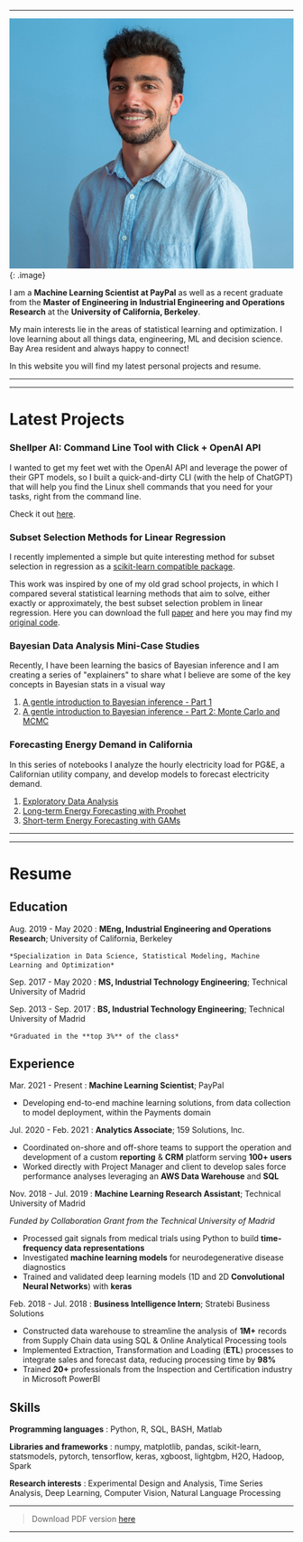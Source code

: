 ***


![Miguel](/personal_photo.jpg){: .image}

I am a **Machine Learning Scientist at PayPal** as well as a recent graduate from the **Master of Engineering in Industrial Engineering and Operations Research** at the **University of California, Berkeley**.

My main interests lie in the areas of statistical learning and optimization. I love learning about all things data, engineering, ML and decision science. Bay Area resident and always happy to connect!

In this website you will find my latest personal projects and resume.


***
***


Latest Projects
============

### Shellper AI: Command Line Tool with Click + OpenAI API

I wanted to get my feet wet with the OpenAI API and leverage the power of their GPT models, so I built a quick-and-dirty CLI (with the help of ChatGPT) that will help you find the Linux shell commands that you need for your tasks, right from the command line.

Check it out [here](https://github.com/miguelfmc/shellper-ai).

### Subset Selection Methods for Linear Regression

I recently implemented a simple but quite interesting method for subset selection in regression as a [scikit-learn compatible package](https://github.com/miguelfmc/sklearn-discretefirstorder).

This work was inspired by one of my old grad school projects, in which I compared several statistical learning methods that aim to solve, either exactly or approximately, the best subset selection problem in linear regression.
Here you can download the full [paper](https://github.com/miguelfmc/subset-selection/raw/master/MiguelFMC_Project_SubsetSelection.pdf) and here you may find my [original code](https://github.com/miguelfmc/subset-selection/).


### Bayesian Data Analysis Mini-Case Studies

Recently, I have been learning the basics of Bayesian inference and I am creating a series of "explainers" to share what I believe are some of the key concepts in Bayesian stats in a visual way

1. [A gentle introduction to Bayesian inference - Part 1](projects/LogisticRegression-Part1.html)
2. [A gentle introduction to Bayesian inference - Part 2: Monte Carlo and MCMC](projects/LogisticRegression-Part2.html)

### Forecasting Energy Demand in California

In this series of notebooks I analyze the hourly electricity load for PG&E, a Californian utility company, and develop models to forecast electricity demand.

1. [Exploratory Data Analysis](projects/1_CaliforniaEnergyDemandEDA.html)
2. [Long-term Energy Forecasting with Prophet](projects/2_LoadForecastingWithProphet.html)
3. [Short-term Energy Forecasting with GAMs](projects/3_LoadForecastingGAMs.html)


***
***


Resume
============

Education
---------

Aug. 2019 - May 2020
:   **MEng, Industrial Engineering and Operations Research**; University of California, Berkeley

    *Specialization in Data Science, Statistical Modeling, Machine Learning and Optimization*

Sep. 2017 - May 2020
:   **MS, Industrial Technology Engineering**; Technical University of Madrid
    


Sep. 2013 - Sep. 2017
:   **BS, Industrial Technology Engineering**; Technical University of Madrid

    *Graduated in the **top 3%** of the class*

Experience
----------


Mar. 2021 - Present
:   **Machine Learning Scientist**; PayPal

* Developing end-to-end machine learning solutions, from data collection to model deployment, within the Payments domain


Jul. 2020 - Feb. 2021
:   **Analytics Associate**; 159 Solutions, Inc.

* Coordinated on-shore and off-shore teams to support the operation and development of a custom **reporting** & **CRM** platform serving **100+ users**
* Worked directly with Project Manager and client to develop sales force performance analyses leveraging an **AWS Data Warehouse** and **SQL**


Nov. 2018 - Jul. 2019
:   **Machine Learning Research Assistant**; Technical University of Madrid

*Funded by Collaboration Grant from the Technical University of Madrid*

* Processed gait signals from medical trials using Python to build **time-frequency data representations**
* Investigated **machine learning models** for neurodegenerative disease diagnostics
* Trained and validated deep learning models (1D and 2D **Convolutional Neural Networks**) with **keras**


Feb. 2018 - Jul. 2018
:   **Business Intelligence Intern**; Stratebi Business Solutions

* Constructed data warehouse to streamline the analysis of **1M+** records from Supply Chain data using SQL & Online Analytical Processing tools
* Implemented Extraction, Transformation and Loading (**ETL**) processes to integrate sales and forecast data, reducing processing time by **98%**
* Trained **20+** professionals from the Inspection and Certification industry in Microsoft PowerBI


Skills
--------------------

**Programming languages**
:   Python, R, SQL, BASH, Matlab

**Libraries and frameworks**
:   numpy, matplotlib, pandas, scikit-learn, statsmodels, pytorch, tensorflow, keras, xgboost, lightgbm, H2O, Hadoop, Spark

**Research interests**
:   Experimental Design and Analysis, Time Series Analysis, Deep Learning, Computer Vision, Natural Language Processing

----

>  Download PDF version [here](resume/miguelfmc_resume.pdf)

----
